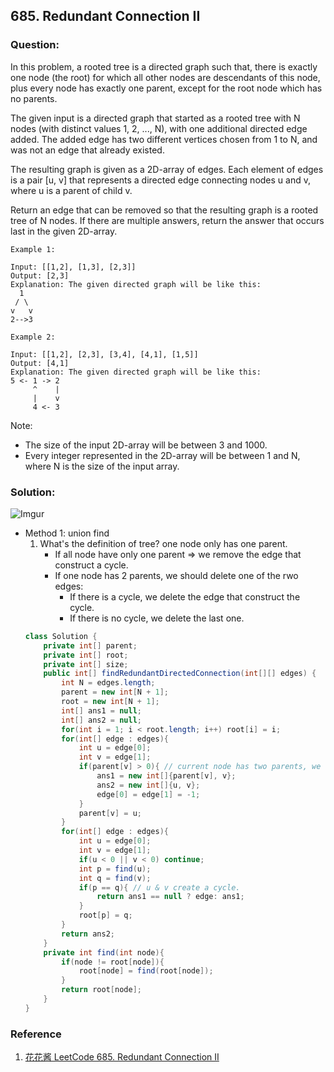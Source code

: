 ## 685. Redundant Connection II

### Question:
 In this problem, a rooted tree is a directed graph such that, there is exactly one node (the root) for which all other nodes are descendants of this node, plus every node has exactly one parent, except for the root node which has no parents.

The given input is a directed graph that started as a rooted tree with N nodes (with distinct values 1, 2, ..., N), with one additional directed edge added. The added edge has two different vertices chosen from 1 to N, and was not an edge that already existed.

The resulting graph is given as a 2D-array of edges. Each element of edges is a pair [u, v] that represents a directed edge connecting nodes u and v, where u is a parent of child v.

Return an edge that can be removed so that the resulting graph is a rooted tree of N nodes. If there are multiple answers, return the answer that occurs last in the given 2D-array.

```
Example 1:

Input: [[1,2], [1,3], [2,3]]
Output: [2,3]
Explanation: The given directed graph will be like this:
  1
 / \
v   v
2-->3

Example 2:

Input: [[1,2], [2,3], [3,4], [4,1], [1,5]]
Output: [4,1]
Explanation: The given directed graph will be like this:
5 <- 1 -> 2
     ^    |
     |    v
     4 <- 3
```

Note:
* The size of the input 2D-array will be between 3 and 1000.
* Every integer represented in the 2D-array will be between 1 and N, where N is the size of the input array.

### Solution:
![Imgur](https://i.imgur.com/60ahFWa.png)
* Method 1: union find
    1. What's the definition of tree? one node only has one parent.
        * If all node have only one parent => we remove the edge that construct a cycle.
        * If one node has 2 parents, we should delete one of the rwo edges:
            * If there is a cycle, we delete the edge that construct the cycle.
            * If there is no cycle, we delete the last one.
    ```Java
    class Solution {
        private int[] parent;
        private int[] root;
        private int[] size;
        public int[] findRedundantDirectedConnection(int[][] edges) {
            int N = edges.length;
            parent = new int[N + 1];
            root = new int[N + 1];
            int[] ans1 = null;
            int[] ans2 = null;
            for(int i = 1; i < root.length; i++) root[i] = i;
            for(int[] edge : edges){
                int u = edge[0];
                int v = edge[1];
                if(parent[v] > 0){ // current node has two parents, we need to delete one of them.
                    ans1 = new int[]{parent[v], v};
                    ans2 = new int[]{u, v};
                    edge[0] = edge[1] = -1;
                }
                parent[v] = u;
            }
            for(int[] edge : edges){
                int u = edge[0];
                int v = edge[1];
                if(u < 0 || v < 0) continue;
                int p = find(u);
                int q = find(v);
                if(p == q){ // u & v create a cycle.
                    return ans1 == null ? edge: ans1;
                }
                root[p] = q;
            }
            return ans2;
        }
        private int find(int node){
            if(node != root[node]){
                root[node] = find(root[node]);
            }
            return root[node];
        }
    }
    ```
    

### Reference
1. [花花酱 LeetCode 685. Redundant Connection II](http://zxi.mytechroad.com/blog/graph/leetcode-685-redundant-connection-ii/)